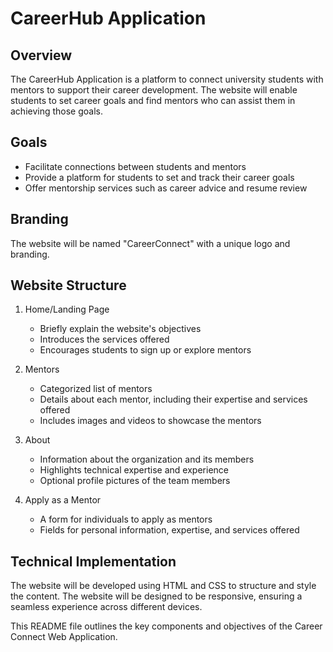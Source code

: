 # CareerHub Application

## Overview
The CareerHub Application is a platform to connect university students with mentors to support their career development. The website will enable students to set career goals and find mentors who can assist them in achieving those goals.

## Goals
- Facilitate connections between students and mentors
- Provide a platform for students to set and track their career goals
- Offer mentorship services such as career advice and resume review

## Branding
The website will be named "CareerConnect" with a unique logo and branding.

## Website Structure
1. Home/Landing Page
   - Briefly explain the website's objectives
   - Introduces the services offered
   - Encourages students to sign up or explore mentors

2. Mentors
   - Categorized list of mentors
   - Details about each mentor, including their expertise and services offered
   - Includes images and videos to showcase the mentors

3. About
   - Information about the organization and its members
   - Highlights technical expertise and experience
   - Optional profile pictures of the team members

4. Apply as a Mentor
   - A form for individuals to apply as mentors
   - Fields for personal information, expertise, and services offered

## Technical Implementation
The website will be developed using HTML and CSS to structure and style the content. The website will be designed to be responsive, ensuring a seamless experience across different devices.

This README file outlines the key components and objectives of the Career Connect Web Application.
